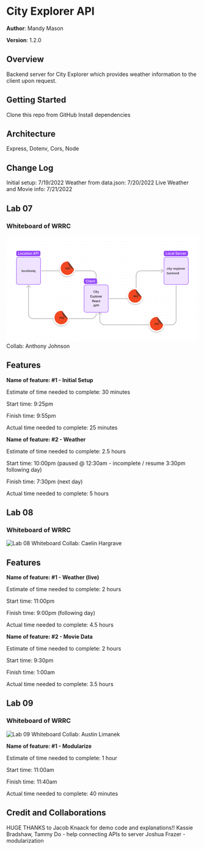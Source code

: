 # City Explorer API

**Author**: Mandy Mason

**Version**: 1.2.0 

## Overview
Backend server for City Explorer which provides weather information to the client upon request.

## Getting Started
Clone this repo from GitHub
Install dependencies

## Architecture
Express, Dotenv, Cors, Node

## Change Log
Initial setup: 7/19/2022
Weather from data.json: 7/20/2022
Live Weather and Movie info: 7/21/2022


## Lab 07

### Whiteboard of WRRC 

![Lab 07 Whiteboard](img/lab07wb.jpg)
Collab: Anthony Johnson

## Features

**Name of feature: #1 - Initial Setup** 

Estimate of time needed to complete: 30 minutes

Start time: 9:25pm

Finish time: 9:55pm

Actual time needed to complete: 25 minutes

**Name of feature: #2 - Weather** 

Estimate of time needed to complete: 2.5 hours

Start time: 10:00pm (paused @ 12:30am - incomplete / resume 3:30pm following day)

Finish time: 7:30pm (next day)

Actual time needed to complete: 5 hours


## Lab 08

### Whiteboard of WRRC 

![Lab 08 Whiteboard](lab08wb.jpg)
Collab: Caelin Hargrave

## Features

**Name of feature: #1 - Weather (live)** 

Estimate of time needed to complete: 2 hours

Start time: 11:00pm

Finish time: 9:00pm (following day)

Actual time needed to complete: 4.5 hours

**Name of feature: #2 - Movie Data** 

Estimate of time needed to complete: 2 hours

Start time: 9:30pm

Finish time: 1:00am

Actual time needed to complete: 3.5 hours

## Lab 09

### Whiteboard of WRRC 

![Lab 09 Whiteboard](lab09wb.jpg)
Collab: Austin Limanek

**Name of feature: #1 - Modularize** 

Estimate of time needed to complete: 1 hour

Start time: 11:00am

Finish time: 11:40am

Actual time needed to complete: 40 minutes

## Credit and Collaborations

HUGE THANKS to Jacob Knaack for demo code and explanations!!
Kassie Bradshaw, Tammy Do - help connecting APIs to server
Joshua Frazer - modularization
